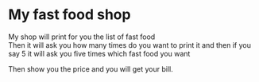 # My fast food shop

My shop will print for you the list of fast food  
Then it will ask you how many times do you want to print it and then if you say 5 it will ask you five times which fast food you want



Then show you the price and you will get your bill.